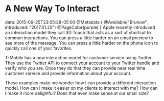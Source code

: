 # A New Way To Interact
date: 2015-09-25T23:05:28-05:00
@Metadata {
  @Available("Brunow", introduced: "2017.01.20")
  @PageColor(purple)
}
Apple recently introduced an interaction model they call 3D Touch that acts as a sort of shortcut to common interactions. You can press a little harder on an email preview to see more of the message. You can press a little harder on the phone icon to quickly call one of your favorites.

T-Mobile has a new interaction model for customer service using Twitter. They use the Twitter API to connect your account to your Twitter handle and verify who you are. Once they do that they can provide near real time customer service and provide information about your account.

These examples make me wonder how I can provide a different interaction model. How can I make it easier on my clients to interact with me? How can I make it more delightful? Does that even make sense at our small size?
